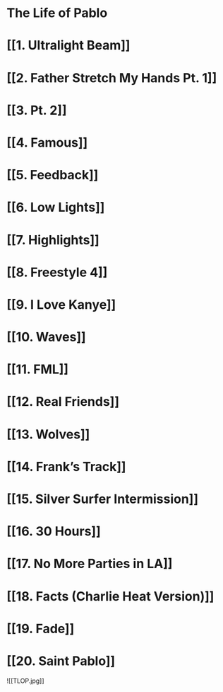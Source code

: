 # The Life of Pablo

# [[1. Ultralight Beam]]

# [[2. Father Stretch My Hands Pt. 1]]

# [[3. Pt. 2]]

# [[4. Famous]]

# [[5. Feedback]]

# [[6. Low Lights]]

# [[7. Highlights]]

# [[8. Freestyle 4]]

# [[9. I Love Kanye]]

# [[10. Waves]]

# [[11. FML]]

# [[12. Real Friends]]

# [[13. Wolves]]

# [[14. Frank’s Track]]

# [[15. Silver Surfer Intermission]]

# [[16. 30 Hours]]

# [[17. No More Parties in LA]]

# [[18. Facts (Charlie Heat Version)]]

# [[19. Fade]]

# [[20. Saint Pablo]]

![[TLOP.jpg]]
